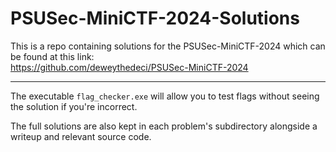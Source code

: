 # PSUSec-MiniCTF-2024-Solutions

This is a repo containing solutions for the PSUSec-MiniCTF-2024 which can be found at this link:  
https://github.com/deweythedeci/PSUSec-MiniCTF-2024

---

The executable `flag_checker.exe` will allow you to test flags without seeing the solution if you're incorrect.

The full solutions are also kept in each problem's subdirectory alongside a writeup and relevant source code.
